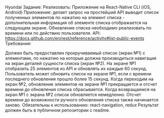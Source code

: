 Hyundai
Задание:
Реализовать:
Приложение на React-Native CLI (iOS, Android)
 Приложение:
делает запрос на простейший API
выводит список полученных элементов 
по нажатию на элемент списка - дополнительная информация об элементе списка отображается на следующем экране. 
Обновление списка необходимо реализовать по времени или по действию пользователя. 
API:
 https://docs.github.com/en/rest/reference/activity#list-public-events
Требования:

Должен быть предоставлен прокручиваемый список  (экран №1) с элементами,  по нажатию на которые должна производиться навигация на экран деталей сущности списка (экран №2).
На экране №1 отобразить 25 элементов из API и обновлять их каждые 60 секунд.
Пользователь может обновить список на экране №1, если с времени последнего обновления прошло более 15 секунд.
Когда переходим на экран №2, обновление элементов на экране №1 прекращается и отсчет времени до обновления списка сбрасывается. Когда возвращаемся на экран №1 с экрана №2 список обновляется немедленно. Отсчет времени до возможности ручного обновления списка также начинается заново.
Обязательны к использованию:  react-navigation, redux
Результат должен быть в публичном репозитории с readme.
